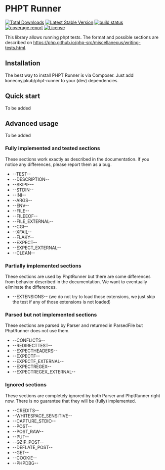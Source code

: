 PHPT Runner
================

[![Total Downloads](https://poser.pugx.org/konecnyjakub/phpt-runner/downloads)](https://packagist.org/packages/konecnyjakub/phpt-runner) [![Latest Stable Version](https://poser.pugx.org/konecnyjakub/phpt-runner/v/stable)](https://gitlab.com/konecnyjakub/phpt-runner/-/releases) [![build status](https://gitlab.com/konecnyjakub/phpt-runner/badges/master/pipeline.svg?ignore_skipped=true)](https://gitlab.com/konecnyjakub/phpt-runner/-/commits/master) [![coverage report](https://gitlab.com/konecnyjakub/phpt-runner/badges/master/coverage.svg)](https://gitlab.com/konecnyjakub/phpt-runner/-/commits/master) [![License](https://poser.pugx.org/konecnyjakub/phpt-runner/license)](https://gitlab.com/konecnyjakub/phpt-runner/-/blob/master/LICENSE.md)

This library allows running phpt tests. The format and possible sections are described on https://php.github.io/php-src/miscellaneous/writing-tests.html.

Installation
------------

The best way to install PHPT Runner is via Composer. Just add konecnyjakub/phpt-runner to your (dev) dependencies.

Quick start
-----------

To be added

Advanced usage
--------------

To be added

### Fully implemented and tested sections

These sections work exactly as described in the documentation. If you notice any differences, please report them as a bug.

* --TEST--
* --DESCRIPTION--
* --SKIPIF--
* --STDIN--
* --INI--
* --ARGS--
* --ENV--
* --FILE--
* --FILEEOF--
* --FILE_EXTERNAL--
* --CGI--
* --XFAIL--
* --FLAKY--
* --EXPECT--
* --EXPECT_EXTERNAL--
* --CLEAN--

### Partially implemented sections

These sections are used by PhptRunner but there are some differences from behavior described in the documentation. We want to eventually eliminate the differences.

* --EXTENSIONS-- (we do not try to load those extensions, we just skip the test if any of those extensions is not loaded)

### Parsed but not implemented sections

These sections are parsed by Parser and returned in ParsedFile but PhptRunner does not use them.

* --CONFLICTS--
* --REDIRECTTEST--
* --EXPECTHEADERS--
* --EXPECTF--
* --EXPECTF_EXTERNAL--
* --EXPECTREGEX--
* --EXPECTREGEX_EXTERNAL--

### Ignored sections

These sections are completely ignored by both Parser and PhptRunner right now. There is no guarantee that they will be (fully) implemented.

* --CREDITS--
* --WHITESPACE_SENSITIVE--
* --CAPTURE_STDIO--
* --POST--
* --POST_RAW--
* --PUT--
* --GZIP_POST--
* --DEFLATE_POST--
* --GET--
* --COOKIE--
* --PHPDBG--
